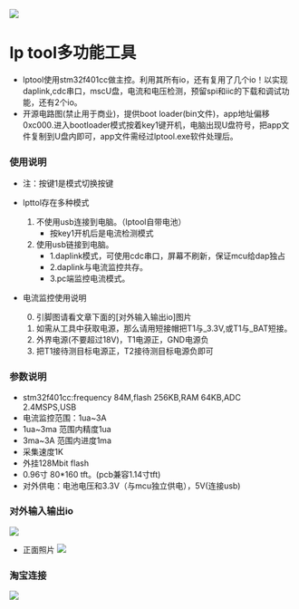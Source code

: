 ![](https://github.com/lgtbp/lp_tool/blob/master/image/me.ico)
# lp tool多功能工具
* lptool使用stm32f401cc做主控。利用其所有io，还有复用了几个io！以实现daplink,cdc串口，mscU盘，电流和电压检测，预留spi和iic的下载和调试功能，还有2个io。
* 开源电路图(禁止用于商业)，提供boot loader(bin文件)，app地址偏移0xc000.进入bootloader模式按着key1键开机，电脑出现U盘符号，把app文件复制到U盘内即可，app文件需经过lptool.exe软件处理后。

### 使用说明
* 注：按键1是模式切换按键
* lpttol存在多种模式
    1. 不使用usb连接到电脑。（lptool自带电池）
        * 按key1开机后是电流检测模式
    2. 使用usb链接到电脑。
        * 1.daplink模式，可使用cdc串口，屏幕不刷新，保证mcu给dap独占
        * 2.daplink与电流监控共存。
        * 3.pc端监控电流模式。

* 电流监控使用说明

    0. 引脚图请看文章下面的[对外输入输出io]图片
    1. 如需从工具中获取电源，那么请用短接帽把T1与_3.3V,或T1与_BAT短接。
    2. 外界电源(不要超过18V)，T1电源正，GND电源负
    3. 把T1接待测目标电源正，T2接待测目标电源负即可


### 参数说明
* stm32f401cc:frequency 84M,flash 256KB,RAM 64KB,ADC 2.4MSPS,USB
* 电流监控范围：1ua~3A
* 1ua~3ma 范围内精度1ua
* 3ma~3A 范围内进度1ma
* 采集速度1K
* 外挂128Mbit flash
* 0.96寸 80*160 tft。(pcb兼容1.14寸tft)
* 对外供电：电池电压和3.3V（与mcu独立供电），5V(连接usb)

### 对外输入输出io
![](https://github.com/lgtbp/lp_tool/blob/master/image/io.png)
* 正面照片
![](https://github.com/lgtbp/lp_tool/blob/master/image/tool.png)

### 淘宝连接
![](https://github.com/lgtbp/lp_tool/blob/master/image/tb.png)